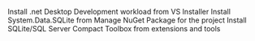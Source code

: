 Install .net Desktop Development workload from VS Installer
Install System.Data.SQLite from Manage NuGet Package for the project
Install SQLite/SQL Server Compact Toolbox from extensions and tools
